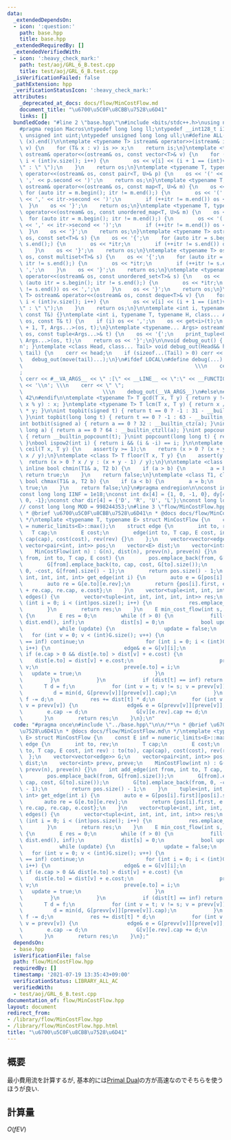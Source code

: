 ```yaml
---
data:
  _extendedDependsOn:
  - icon: ':question:'
    path: base.hpp
    title: base.hpp
  _extendedRequiredBy: []
  _extendedVerifiedWith:
  - icon: ':heavy_check_mark:'
    path: test/aoj/GRL_6_B.test.cpp
    title: test/aoj/GRL_6_B.test.cpp
  _isVerificationFailed: false
  _pathExtension: hpp
  _verificationStatusIcon: ':heavy_check_mark:'
  attributes:
    _deprecated_at_docs: docs/flow/MinCostFlow.md
    document_title: "\u6700\u5C0F\u8CBB\u7528\u6D41"
    links: []
  bundledCode: "#line 2 \"base.hpp\"\n#include <bits/stdc++.h>\nusing namespace std;\n\
    #pragma region Macros\ntypedef long long ll;\ntypedef __int128_t i128;\ntypedef\
    \ unsigned int uint;\ntypedef unsigned long long ull;\n#define ALL(x) (x).begin(),\
    \ (x).end()\n\ntemplate <typename T> istream& operator>>(istream& is, vector<T>&\
    \ v) {\n    for (T& x : v) is >> x;\n    return is;\n}\ntemplate <typename T>\
    \ ostream& operator<<(ostream& os, const vector<T>& v) {\n    for (int i = 0;\
    \ i < (int)v.size(); i++) {\n        os << v[i] << (i + 1 == (int)v.size() ? \"\
    \" : \" \");\n    }\n    return os;\n}\ntemplate <typename T, typename U> ostream&\
    \ operator<<(ostream& os, const pair<T, U>& p) {\n    os << '(' << p.first <<\
    \ ',' << p.second << ')';\n    return os;\n}\ntemplate <typename T, typename U>\
    \ ostream& operator<<(ostream& os, const map<T, U>& m) {\n    os << '{';\n   \
    \ for (auto itr = m.begin(); itr != m.end();) {\n        os << '(' << itr->first\
    \ << ',' << itr->second << ')';\n        if (++itr != m.end()) os << ',';\n  \
    \  }\n    os << '}';\n    return os;\n}\ntemplate <typename T, typename U> ostream&\
    \ operator<<(ostream& os, const unordered_map<T, U>& m) {\n    os << '{';\n  \
    \  for (auto itr = m.begin(); itr != m.end();) {\n        os << '(' << itr->first\
    \ << ',' << itr->second << ')';\n        if (++itr != m.end()) os << ',';\n  \
    \  }\n    os << '}';\n    return os;\n}\ntemplate <typename T> ostream& operator<<(ostream&\
    \ os, const set<T>& s) {\n    os << '{';\n    for (auto itr = s.begin(); itr !=\
    \ s.end();) {\n        os << *itr;\n        if (++itr != s.end()) os << ',';\n\
    \    }\n    os << '}';\n    return os;\n}\ntemplate <typename T> ostream& operator<<(ostream&\
    \ os, const multiset<T>& s) {\n    os << '{';\n    for (auto itr = s.begin();\
    \ itr != s.end();) {\n        os << *itr;\n        if (++itr != s.end()) os <<\
    \ ',';\n    }\n    os << '}';\n    return os;\n}\ntemplate <typename T> ostream&\
    \ operator<<(ostream& os, const unordered_set<T>& s) {\n    os << '{';\n    for\
    \ (auto itr = s.begin(); itr != s.end();) {\n        os << *itr;\n        if (++itr\
    \ != s.end()) os << ',';\n    }\n    os << '}';\n    return os;\n}\ntemplate <typename\
    \ T> ostream& operator<<(ostream& os, const deque<T>& v) {\n    for (int i = 0;\
    \ i < (int)v.size(); i++) {\n        os << v[i] << (i + 1 == (int)v.size() ? \"\
    \" : \" \");\n    }\n    return os;\n}\n\ntemplate <int i, typename T> void print_tuple(ostream&,\
    \ const T&) {}\ntemplate <int i, typename T, typename H, class... Args> void print_tuple(ostream&\
    \ os, const T& t) {\n    if (i) os << ',';\n    os << get<i>(t);\n    print_tuple<i\
    \ + 1, T, Args...>(os, t);\n}\ntemplate <typename... Args> ostream& operator<<(ostream&\
    \ os, const tuple<Args...>& t) {\n    os << '{';\n    print_tuple<0, tuple<Args...>,\
    \ Args...>(os, t);\n    return os << '}';\n}\n\nvoid debug_out() { cerr << '\\\
    n'; }\ntemplate <class Head, class... Tail> void debug_out(Head&& head, Tail&&...\
    \ tail) {\n    cerr << head;\n    if (sizeof...(Tail) > 0) cerr << \", \";\n \
    \   debug_out(move(tail)...);\n}\n#ifdef LOCAL\n#define debug(...)           \
    \                                                        \\\n    cerr << \" \"\
    ;                                                                     \\\n   \
    \ cerr << #__VA_ARGS__ << \" :[\" << __LINE__ << \":\" << __FUNCTION__ << \"]\"\
    \ << '\\n'; \\\n    cerr << \" \";                                           \
    \                          \\\n    debug_out(__VA_ARGS__)\n#else\n#define debug(...)\
    \ 42\n#endif\n\ntemplate <typename T> T gcd(T x, T y) { return y != 0 ? gcd(y,\
    \ x % y) : x; }\ntemplate <typename T> T lcm(T x, T y) { return x / gcd(x, y)\
    \ * y; }\n\nint topbit(signed t) { return t == 0 ? -1 : 31 - __builtin_clz(t);\
    \ }\nint topbit(long long t) { return t == 0 ? -1 : 63 - __builtin_clzll(t); }\n\
    int botbit(signed a) { return a == 0 ? 32 : __builtin_ctz(a); }\nint botbit(long\
    \ long a) { return a == 0 ? 64 : __builtin_ctzll(a); }\nint popcount(signed t)\
    \ { return __builtin_popcount(t); }\nint popcount(long long t) { return __builtin_popcountll(t);\
    \ }\nbool ispow2(int i) { return i && (i & -i) == i; }\n\ntemplate <class T> T\
    \ ceil(T x, T y) {\n    assert(y >= 1);\n    return (x > 0 ? (x + y - 1) / y :\
    \ x / y);\n}\ntemplate <class T> T floor(T x, T y) {\n    assert(y >= 1);\n  \
    \  return (x > 0 ? x / y : (x + y - 1) / y);\n}\n\ntemplate <class T1, class T2>\
    \ inline bool chmin(T1& a, T2 b) {\n    if (a > b) {\n        a = b;\n       \
    \ return true;\n    }\n    return false;\n}\ntemplate <class T1, class T2> inline\
    \ bool chmax(T1& a, T2 b) {\n    if (a < b) {\n        a = b;\n        return\
    \ true;\n    }\n    return false;\n}\n#pragma endregion\n\nconst int INF = 1e9;\n\
    const long long IINF = 1e18;\nconst int dx[4] = {1, 0, -1, 0}, dy[4] = {0, 1,\
    \ 0, -1};\nconst char dir[4] = {'D', 'R', 'U', 'L'};\nconst long long MOD = 1000000007;\n\
    // const long long MOD = 998244353;\n#line 3 \"flow/MinCostFlow.hpp\"\n\n/**\n\
    \ * @brief \u6700\u5C0F\u8CBB\u7528\u6D41\n * @docs docs/flow/MinCostFlow.md\n\
    \ */\ntemplate <typename T, typename E> struct MinCostFlow {\n    const E inf\
    \ = numeric_limits<E>::max();\n    struct edge {\n        int to, rev;\n     \
    \   T cap;\n        E cost;\n        edge(int to, T cap, E cost, int rev) : to(to),\
    \ cap(cap), cost(cost), rev(rev) {}\n    };\n    vector<vector<edge>> G;\n   \
    \ vector<pair<int, int>> pos;\n    vector<E> dist;\n    vector<int> prevv, preve;\n\
    \    MinCostFlow(int n) : G(n), dist(n), prevv(n), preve(n) {}\n    int add_edge(int\
    \ from, int to, T cap, E cost) {\n        pos.emplace_back(from, G[from].size());\n\
    \        G[from].emplace_back(to, cap, cost, G[to].size());\n        G[to].emplace_back(from,\
    \ 0, -cost, G[from].size() - 1);\n        return pos.size() - 1;\n    }\n    tuple<int,\
    \ int, int, int, int> get_edge(int i) {\n        auto e = G[pos[i].first][pos[i].second];\n\
    \        auto re = G[e.to][e.rev];\n        return {pos[i].first, e.to, e.cap\
    \ + re.cap, re.cap, e.cost};\n    }\n    vector<tuple<int, int, int, int, int>>\
    \ edges() {\n        vector<tuple<int, int, int, int, int>> res;\n        for\
    \ (int i = 0; i < (int)pos.size(); i++) {\n            res.emplace_back(get_edge(i));\n\
    \        }\n        return res;\n    }\n    E min_cost_flow(int s, int t, T f)\
    \ {\n        E res = 0;\n        while (f > 0) {\n            fill(dist.begin(),\
    \ dist.end(), inf);\n            dist[s] = 0;\n            bool update = true;\n\
    \            while (update) {\n                update = false;\n             \
    \   for (int v = 0; v < (int)G.size(); v++) {\n                    if (dist[v]\
    \ == inf) continue;\n                    for (int i = 0; i < (int)G[v].size();\
    \ i++) {\n                        edge& e = G[v][i];\n                       \
    \ if (e.cap > 0 && dist[e.to] > dist[v] + e.cost) {\n                        \
    \    dist[e.to] = dist[v] + e.cost;\n                            prevv[e.to] =\
    \ v;\n                            preve[e.to] = i;\n                         \
    \   update = true;\n                        }\n                    }\n       \
    \         }\n            }\n            if (dist[t] == inf) return -1;\n     \
    \       T d = f;\n            for (int v = t; v != s; v = prevv[v]) {\n      \
    \          d = min(d, G[prevv[v]][preve[v]].cap);\n            }\n           \
    \ f -= d;\n            res += dist[t] * d;\n            for (int v = t; v != s;\
    \ v = prevv[v]) {\n                edge& e = G[prevv[v]][preve[v]];\n        \
    \        e.cap -= d;\n                G[v][e.rev].cap += d;\n            }\n \
    \       }\n        return res;\n    }\n};\n"
  code: "#pragma once\n#include \"../base.hpp\"\n\n/**\n * @brief \u6700\u5C0F\u8CBB\
    \u7528\u6D41\n * @docs docs/flow/MinCostFlow.md\n */\ntemplate <typename T, typename\
    \ E> struct MinCostFlow {\n    const E inf = numeric_limits<E>::max();\n    struct\
    \ edge {\n        int to, rev;\n        T cap;\n        E cost;\n        edge(int\
    \ to, T cap, E cost, int rev) : to(to), cap(cap), cost(cost), rev(rev) {}\n  \
    \  };\n    vector<vector<edge>> G;\n    vector<pair<int, int>> pos;\n    vector<E>\
    \ dist;\n    vector<int> prevv, preve;\n    MinCostFlow(int n) : G(n), dist(n),\
    \ prevv(n), preve(n) {}\n    int add_edge(int from, int to, T cap, E cost) {\n\
    \        pos.emplace_back(from, G[from].size());\n        G[from].emplace_back(to,\
    \ cap, cost, G[to].size());\n        G[to].emplace_back(from, 0, -cost, G[from].size()\
    \ - 1);\n        return pos.size() - 1;\n    }\n    tuple<int, int, int, int,\
    \ int> get_edge(int i) {\n        auto e = G[pos[i].first][pos[i].second];\n \
    \       auto re = G[e.to][e.rev];\n        return {pos[i].first, e.to, e.cap +\
    \ re.cap, re.cap, e.cost};\n    }\n    vector<tuple<int, int, int, int, int>>\
    \ edges() {\n        vector<tuple<int, int, int, int, int>> res;\n        for\
    \ (int i = 0; i < (int)pos.size(); i++) {\n            res.emplace_back(get_edge(i));\n\
    \        }\n        return res;\n    }\n    E min_cost_flow(int s, int t, T f)\
    \ {\n        E res = 0;\n        while (f > 0) {\n            fill(dist.begin(),\
    \ dist.end(), inf);\n            dist[s] = 0;\n            bool update = true;\n\
    \            while (update) {\n                update = false;\n             \
    \   for (int v = 0; v < (int)G.size(); v++) {\n                    if (dist[v]\
    \ == inf) continue;\n                    for (int i = 0; i < (int)G[v].size();\
    \ i++) {\n                        edge& e = G[v][i];\n                       \
    \ if (e.cap > 0 && dist[e.to] > dist[v] + e.cost) {\n                        \
    \    dist[e.to] = dist[v] + e.cost;\n                            prevv[e.to] =\
    \ v;\n                            preve[e.to] = i;\n                         \
    \   update = true;\n                        }\n                    }\n       \
    \         }\n            }\n            if (dist[t] == inf) return -1;\n     \
    \       T d = f;\n            for (int v = t; v != s; v = prevv[v]) {\n      \
    \          d = min(d, G[prevv[v]][preve[v]].cap);\n            }\n           \
    \ f -= d;\n            res += dist[t] * d;\n            for (int v = t; v != s;\
    \ v = prevv[v]) {\n                edge& e = G[prevv[v]][preve[v]];\n        \
    \        e.cap -= d;\n                G[v][e.rev].cap += d;\n            }\n \
    \       }\n        return res;\n    }\n};"
  dependsOn:
  - base.hpp
  isVerificationFile: false
  path: flow/MinCostFlow.hpp
  requiredBy: []
  timestamp: '2021-07-19 13:35:43+09:00'
  verificationStatus: LIBRARY_ALL_AC
  verifiedWith:
  - test/aoj/GRL_6_B.test.cpp
documentation_of: flow/MinCostFlow.hpp
layout: document
redirect_from:
- /library/flow/MinCostFlow.hpp
- /library/flow/MinCostFlow.hpp.html
title: "\u6700\u5C0F\u8CBB\u7528\u6D41"
---
```

## 概要
最小費用流を計算するが, 基本的には[Primal Dual](https://rniya.github.io/competitive-programming-library/flow/PrimalDual.hpp)の方が高速なのでそちらを使うほうが良い.

## 計算量
$O(fEV)$